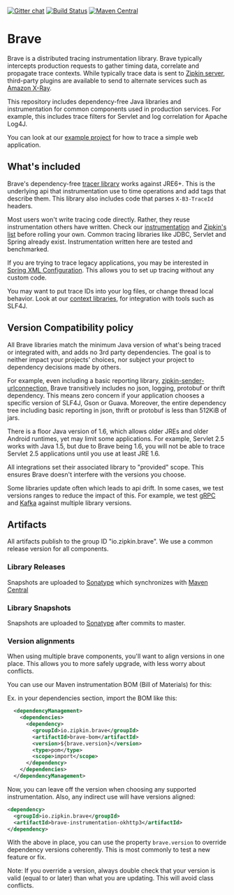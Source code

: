 [![Gitter chat](http://img.shields.io/badge/gitter-join%20chat%20%E2%86%92-brightgreen.svg)](https://gitter.im/openzipkin/zipkin)
[![Build Status](https://github.com/openzipkin/brave/workflows/test/badge.svg)](https://github.com/openzipkin/brave/actions?query=workflow%3Atest)
[![Maven Central](https://img.shields.io/maven-central/v/io.zipkin.brave/brave.svg)](https://search.maven.org/search?q=g:io.zipkin.brave%20AND%20a:brave)

# Brave

Brave is a distributed tracing instrumentation library. Brave typically
intercepts production requests to gather timing data, correlate and
propagate trace contexts. While typically trace data is sent to
[Zipkin server](https://github.com/openzipkin/zipkin/tree/master/zipkin-server),
third-party plugins are available to send to alternate services such as
[Amazon X-Ray](https://github.com/openzipkin/zipkin-aws/tree/master/storage/xray-udp).

This repository includes dependency-free Java libraries and
instrumentation for common components used in production services. For
example, this includes trace filters for Servlet and log correlation for
Apache Log4J.

You can look at our [example project](https://github.com/openzipkin/brave-webmvc-example)
for how to trace a simple web application.

## What's included

Brave's dependency-free [tracer library](brave/) works against JRE6+.
This is the underlying api that instrumentation use to time operations
and add tags that describe them. This library also includes code that
parses `X-B3-TraceId` headers.

Most users won't write tracing code directly. Rather, they reuse
instrumentation others have written. Check our
[instrumentation](instrumentation/) and
[Zipkin's list](https://zipkin.io/pages/tracers_instrumentation.html)
before rolling your own. Common tracing libraries like JDBC, Servlet
and Spring already exist. Instrumentation written here are tested and
benchmarked.

If you are trying to trace legacy applications, you may be interested in
[Spring XML Configuration](spring-beans/). This allows you to set up
tracing without any custom code.

You may want to put trace IDs into your log files, or change thread local
behavior. Look at our [context libraries](context/), for integration with
tools such as SLF4J.

## Version Compatibility policy
All Brave libraries match the minimum Java version of what's being
traced or integrated with, and adds no 3rd party dependencies. The goal
is to neither impact your projects' choices, nor subject your project
to dependency decisions made by others.

For example, even including a basic reporting library,
[zipkin-sender-urlconnection](https://github.com/openzipkin/zipkin-reporter-java),
Brave transitively includes no json,
logging, protobuf or thrift dependency. This means zero concern if your
application chooses a specific version of SLF4J, Gson or Guava.
Moreover, the entire dependency tree including basic reporting in json,
thrift or protobuf is less than 512KiB of jars.

There is a floor Java version of 1.6, which allows older JREs and older
Android runtimes, yet may limit some applications. For example, Servlet
2.5 works with Java 1.5, but due to Brave being 1.6, you will not be
able to trace Servlet 2.5 applications until you use at least JRE 1.6.

All integrations set their associated library to "provided" scope. This
ensures Brave doesn't interfere with the versions you choose.

Some libraries update often which leads to api drift. In some cases, we
test versions ranges to reduce the impact of this. For example, we test
[gRPC](instrumentation/grpc) and [Kafka](instrumentation/kafka-clients)
against multiple library versions.

## Artifacts
All artifacts publish to the group ID "io.zipkin.brave". We use a common
release version for all components.

### Library Releases
Snapshots are uploaded to
[Sonatype](https://oss.sonatype.org/content/repositories/releases) which
synchronizes with
[Maven Central](http://search.maven.org/#search%7Cga%7C1%7Cg%3A%22io.zipkin.brave%22)

### Library Snapshots
Snapshots are uploaded to
[Sonatype](https://oss.sonatype.org/content/repositories/snapshots) after
commits to master.

### Version alignments
When using multiple brave components, you'll want to align versions in
one place. This allows you to more safely upgrade, with less worry about
conflicts.

You can use our Maven instrumentation BOM (Bill of Materials) for this:

Ex. in your dependencies section, import the BOM like this:
```xml
  <dependencyManagement>
    <dependencies>
      <dependency>
        <groupId>io.zipkin.brave</groupId>
        <artifactId>brave-bom</artifactId>
        <version>${brave.version}</version>
        <type>pom</type>
        <scope>import</scope>
      </dependency>
    </dependencies>
  </dependencyManagement>
```

Now, you can leave off the version when choosing any supported
instrumentation. Also, any indirect use will have versions aligned:
```xml
<dependency>
  <groupId>io.zipkin.brave</groupId>
  <artifactId>brave-instrumentation-okhttp3</artifactId>
</dependency>
```

With the above in place, you can use the property `brave.version` to
override dependency versions coherently. This is most commonly to test a
new feature or fix.

Note: If you override a version, always double check that your version
is valid (equal to or later) than what you are updating. This will avoid
class conflicts.
